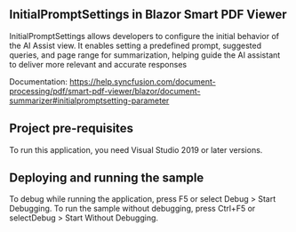 ## InitialPromptSettings in Blazor Smart PDF Viewer
InitialPromptSettings  allows developers to configure the initial behavior of the AI Assist view. It enables setting a predefined prompt, suggested queries, and page range for summarization, helping guide the AI assistant to deliver more relevant and accurate responses

Documentation: https://help.syncfusion.com/document-processing/pdf/smart-pdf-viewer/blazor/document-summarizer#initialpromptsetting-parameter

## Project pre-requisites
To run this application, you need Visual Studio 2019 or later versions.

## Deploying and running the sample
To debug while running the application, press F5 or select Debug > Start Debugging. To run the sample without debugging, press Ctrl+F5 or selectDebug > Start Without Debugging.